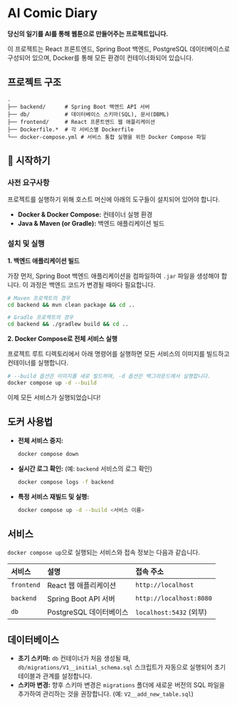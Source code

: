 # AI Comic Diary

**당신의 일기를 AI를 통해 웹툰으로 만들어주는 프로젝트입니다.**

이 프로젝트는 React 프론트엔드, Spring Boot 백엔드, PostgreSQL 데이터베이스로 구성되어 있으며, Docker를 통해 모든 환경이 컨테이너화되어 있습니다.

## 프로젝트 구조

```
.
├── backend/      # Spring Boot 백엔드 API 서버
├── db/           # 데이터베이스 스키마(SQL), 문서(DBML)
├── frontend/     # React 프론트엔드 웹 애플리케이션
├── Dockerfile.*  # 각 서비스별 Dockerfile
└── docker-compose.yml # 서비스 통합 실행을 위한 Docker Compose 파일
```

## 🚀 시작하기

### 사전 요구사항

프로젝트를 실행하기 위해 호스트 머신에 아래의 도구들이 설치되어 있어야 합니다.

- **Docker & Docker Compose:** 컨테이너 실행 환경
- **Java & Maven (or Gradle):** 백엔드 애플리케이션 빌드

### 설치 및 실행

**1. 백엔드 애플리케이션 빌드**

가장 먼저, Spring Boot 백엔드 애플리케이션을 컴파일하여 `.jar` 파일을 생성해야 합니다. 이 과정은 백엔드 코드가 변경될 때마다 필요합니다.

```bash
# Maven 프로젝트의 경우
cd backend && mvn clean package && cd ..

# Gradle 프로젝트의 경우
cd backend && ./gradlew build && cd ..
```

**2. Docker Compose로 전체 서비스 실행**

프로젝트 루트 디렉토리에서 아래 명령어를 실행하면 모든 서비스의 이미지를 빌드하고 컨테이너를 실행합니다.

```bash
# --build 옵션은 이미지를 새로 빌드하며, -d 옵션은 백그라운드에서 실행합니다.
docker compose up -d --build
```

이제 모든 서비스가 실행되었습니다!

## 도커 사용법

- **전체 서비스 중지:**
  ```bash
  docker compose down
  ```

- **실시간 로그 확인:** (예: `backend` 서비스의 로그 확인)
  ```bash
  docker compose logs -f backend
  ```

- **특정 서비스 재빌드 및 실행:**
  ```bash
  docker compose up -d --build <서비스 이름>
  ```

## 서비스

`docker compose up`으로 실행되는 서비스와 접속 정보는 다음과 같습니다.

| 서비스     | 설명                  | 접속 주소                  |
| :--------- | :-------------------- | :------------------------- |
| `frontend` | React 웹 애플리케이션 | `http://localhost`         |
| `backend`  | Spring Boot API 서버  | `http://localhost:8080`    |
| `db`       | PostgreSQL 데이터베이스 | `localhost:5432` (외부) |

## 데이터베이스

- **초기 스키마:** `db` 컨테이너가 처음 생성될 때, `db/migrations/V1__initial_schema.sql` 스크립트가 자동으로 실행되어 초기 테이블과 관계를 설정합니다.
- **스키마 변경:** 향후 스키마 변경은 `migrations` 폴더에 새로운 버전의 SQL 파일을 추가하여 관리하는 것을 권장합니다. (예: `V2__add_new_table.sql`)
